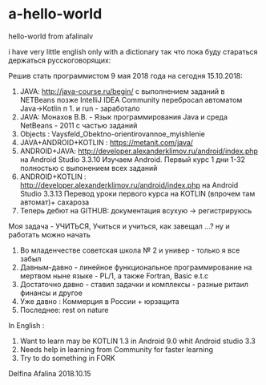 # a-hello-world
hello-world from afalinalv

i have very little english only with a dictionary
так что пока буду стараться держаться русскоговорящих:

Решив стать программистом 9 мая 2018 года на сегодня 15.10.2018:
1. JAVA: http://java-course.ru/begin/ с выполнением заданий в NETBeans
   позже IntelliJ IDEA Community перебросал автоматом Java->Kotlin п 1. и run - заработало
2. JAVA: Монахов В.В.  - Язык программирования Java и среда NetBeans - 2011 с частью заданий
3. Objects : Vaysfeld_Obektno-orientirovannoe_myishlenie
4. JAVA+ANDROID+KOTLIN : https://metanit.com/java/
5. ANDROID+JAVA: http://developer.alexanderklimov.ru/android/index.php на Android Studio 3.3.10
  Изучаем Android. Первый курс 1 дни 1-32 полностью с выпонением всех заданий
6. ANDROID+KOTLIN :  http://developer.alexanderklimov.ru/android/index.php на Android Studio 3.3.13
   Перевод уроки первого курса на KOTLIN (впрочем там автомат)+ сахароза 
7. Теперь дебют на GITHUB: документация всухую -> регистрируюсь

Моя задача - УЧИТЬСЯ, Учиться и учиться, как завещал ...? ну и работать можно начать

1. Во младенчестве советская школа № 2 и универ - только я все забыл
2. Давным-давно - линейное функциональное программирование на мертвом ныне языке - PL/1, а также Fortran, Basic e.t.c
3. Достаточно давно - ставил задачки и комплексы - разные ритаил финансы и другое
4. Уже давно : Коммерция в России +  юрзащита
5. Последнее:  rest on nature

In English : 
1. Want to learn may be KOTLIN 1.3 in Android 9.0 whit Android studio 3.3
2. Needs help in learning from Community for faster learning
3. Try to do something in FORK

Delfina Afalina
2018.10.15

